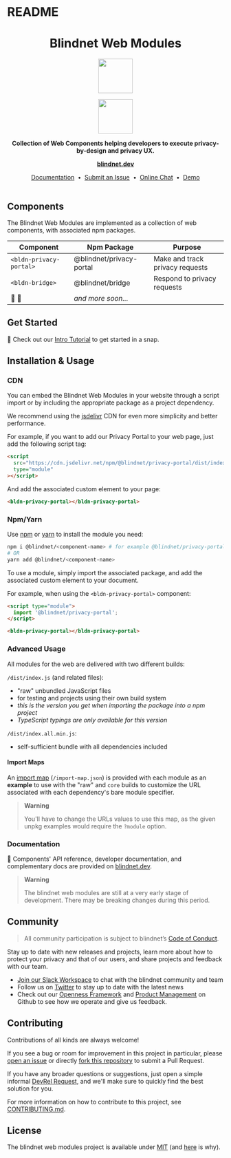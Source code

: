 # README

<h1 align="center">
  Blindnet Web Modules
</h1>

<p align=center><img src="https://user-images.githubusercontent.com/7578400/163277439-edd00509-1d1b-4565-a0d3-49057ebeb92a.png#gh-light-mode-only" height="80" /></p>
<p align=center><img src="https://user-images.githubusercontent.com/7578400/163549893-117bbd70-b81a-47fd-8e1f-844911e48d68.png#gh-dark-mode-only" height="80" /></p>

<p align="center">
  <strong>Collection of Web Components helping developers to execute privacy-by-design and privacy UX.</strong>
</p>

<p align="center">
  <a href="https://blindnet.dev"><strong>blindnet.dev</strong></a>
</p>

<p align="center">
  <a href="https://blindnet.dev/docs">Documentation</a>
  &nbsp;•&nbsp;
  <a href="https://github.com/blindnet-io/{project-short-name}/issues">Submit an Issue</a>
  &nbsp;•&nbsp;
  <a href="https://join.slack.com/t/blindnet/shared_invite/zt-1arqlhqt3-A8dPYXLbrnqz1ZKsz6ItOg">Online Chat</a>
  &nbsp;•&nbsp;
  <a href="https://pc4w.blindnet.dev/demos/modules/basic">Demo</a>
  <br>
  <br>
</p>

## Components

The Blindnet Web Modules are implemented as a collection of web components, with associated npm packages.

| Component               | Npm Package              | Purpose                         |
| ----------------------- | ------------------------ | ------------------------------- |
| `<bldn-privacy-portal>` | @blindnet/privacy-portal | Make and track privacy requests |
| `<bldn-bridge>`         | @blindnet/bridge         | Respond to privacy requests     |
| 🚧 👷                   | _and more soon..._       |                                 |

## Get Started

:rocket: Check out our [Intro Tutorial](https://blindnet.dev/docs/tutorials/intro/) to get started in a snap.

## Installation & Usage

### CDN

You can embed the Blindnet Web Modules in your website through a script import or by including the appropriate package as a project dependency.

We recommend using the [jsdelivr](https://www.jsdelivr.com/) CDN for even more simplicity and better performance.

For example, if you want to add our Privacy Portal to your web page, just add the following script tag:

```html
<script
  src="https://cdn.jsdelivr.net/npm/@blindnet/privacy-portal/dist/index.all.min.js"
  type="module"
></script>
```

And add the associated custom element to your page:

```html
<bldn-privacy-portal></bldn-privacy-portal>
```

### Npm/Yarn

Use [npm][npm] or [yarn][yarn] to install the module you need:

```bash
npm i @blindnet/<component-name> # for example @blindnet/privacy-portal
# OR
yarn add @blindnet/<component-name>
```

To use a module, simply import the associated package, and add the associated custom element to your document.

For example, when using the `<bldn-privacy-portal>` component:

```html
<script type="module">
  import '@blindnet/privacy-portal';
</script>

<bldn-privacy-portal></bldn-privacy-portal>
```

### Advanced Usage

All modules for the web are delivered with two different builds:

`/dist/index.js` (and related files):

- "raw" unbundled JavaScript files
- for testing and projects using their own build system
- _this is the version you get when importing the package into a npm project_
- _TypeScript typings are only available for this version_

`/dist/index.all.min.js`:

- self-sufficient bundle with all dependencies included

#### Import Maps

An [import map](https://github.com/WICG/import-maps) (`/import-map.json`) is provided with each module as an **example** to use with the "raw" and `core` builds to customize the URL associated with each dependency's bare module specifier.

> **Warning**
>
> You'll have to change the URLs values to use this map, as the given unpkg examples would require the `?module` option.

### Documentation

📑 Components' API reference, developer documentation, and complementary docs are provided on [blindnet.dev](https://blindnet.dev/docs/interfaces/).

> **Warning**
>
> The blindnet web modules are still at a very early stage of development. There may be breaking changes during this period.

## Community

> All community participation is subject to blindnet’s [Code of Conduct][coc].

Stay up to date with new releases and projects, learn more about how to protect your privacy and that of our users, and share projects and feedback with our team.

- [Join our Slack Workspace][chat] to chat with the blindnet community and team
- Follow us on [Twitter][twitter] to stay up to date with the latest news
- Check out our [Openness Framework][openness] and [Product Management][product] on Github to see how we operate and give us feedback.

## Contributing

Contributions of all kinds are always welcome!

If you see a bug or room for improvement in this project in particular, please [open an issue][new-issue] or directly [fork this repository][fork] to submit a Pull Request.

If you have any broader questions or suggestions, just open a simple informal [DevRel Request][request], and we'll make sure to quickly find the best solution for you.

For more information on how to contribute to this project, see [CONTRIBUTING.md](./CONTRIBUTING.md).

## License

The blindnet web modules project is available under [MIT][license] (and [here](https://github.com/blindnet-io/openness-framework/blob/main/docs/decision-records/DR-0001-oss-license.md) is why).

<!-- project's URLs -->

[new-issue]: https://github.com/blindnet-io/privacy-components-web/issues/new/choose
[fork]: https://github.com/blindnet-io/privacy-components-web/fork

<!-- Tools -->

[npm]: https://docs.npmjs.com/
[yarn]: https://yarnpkg.com/

<!-- common URLs -->

[openness]: https://github.com/blindnet-io/openness-framework
[product]: https://github.com/blindnet-io/product-management
[request]: https://github.com/blindnet-io/devrel-management/issues/new?assignees=noelmace&labels=request%2Ctriage&template=request.yml&title=%5BRequest%5D%3A+
[chat]: https://join.slack.com/t/blindnet/shared_invite/zt-1arqlhqt3-A8dPYXLbrnqz1ZKsz6ItOg
[twitter]: https://twitter.com/blindnet_io
[license]: LICENSE
[coc]: https://github.com/blindnet-io/openness-framework/blob/main/CODE_OF_CONDUCT.md
